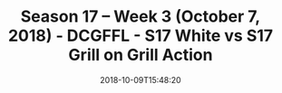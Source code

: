 ---
title: Season 17 – Week 3 (October 7, 2018) - DCGFFL - S17 White vs S17 Grill on Grill
  Action
teams-score:
- team: _teams/s17-white.md
  score: 26
- team: _teams/s17-charcoal.md
  score: 25
mvp: B. Sanders (White); J. Parker (Charcoal)
game-ball: P. Shilo (White); T. Biffel (Charcoal)
season: 17
week: 3
date: '2018-10-09T15:48:20'
pageid: season-17-week-3-october-7-2018-6708-vs-6689
---